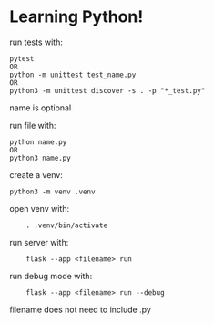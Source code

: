 # Learning Python!

run tests with:

    pytest
    OR
    python -m unittest test_name.py
    OR
    python3 -m unittest discover -s . -p "*_test.py"

name is optional

run file with:

    python name.py
    OR
    python3 name.py
    
create a venv:
 
	python3 -m venv .venv

open venv with:

        . .venv/bin/activate

run server with:

        flask --app <filename> run

run debug mode with:

        flask --app <filename> run --debug

filename does not need to include .py
